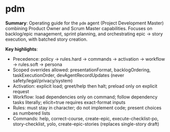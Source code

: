 # pdm

**Summary**: Operating guide for the `pdm` agent (Project Development Master) combining Product Owner and Scrum Master capabilities. Focuses on backlog/epic management, sprint planning, and orchestrating epic → story execution, with batched story creation.

**Key highlights**:

-  Precedence: policy → rules.hard → commands → activation → workflow → rules.soft → persona
-  Scoped overrides allowed: presentationFormat, backlogOrdering, taskExecutionOrder, devAgentRecordUpdates (never safety/legal/privacy/system)
-  Activation: explicit load; greet/help then halt; preload only on explicit request
-  Workflow: load dependencies only on command; follow dependency tasks literally; elicit=true requires exact-format inputs
-  Rules: must stay in character; do not implement code; present choices as numbered lists
-  Commands: help, correct-course, create-epic, execute-checklist-po, story-checklist, yolo, create-epic-stories (replaces single-story draft)
